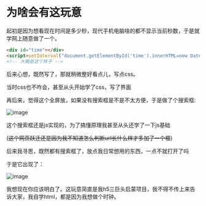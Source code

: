 # 为啥会有这玩意
起初是因为想看现在时间是多少秒，现代手机电脑啥的都不显示当前秒数，于是就学网上随意做了一个。

```html
<div id="time"></div>
<script>setInterval("document.getElementById('time').innerHTML=new Date().toLocaleString();", 1000);</script>
<!-- 大概是这个样子 -->
```

后来心想，既然写了，那就稍微整好看点儿，写点css。

当时css也不咋会，甚至从头开始学了css，写了界面

再后来，觉得这个全屏放，如果没有搜索框是不是不太方便，于是做了个搜索框:

![image](https://github.com/MFn233/LimeTim/assets/103323756/50e3d709-e9a3-4226-bd1d-698de57c3317)

这个搜索框还是js实现的，为了搞懂原理我甚至从头还学了一下js基础

(~~这个网页跃迁还是因为我不知道怎么判断url长什么样才多加了一个框~~)

后来我寻思，既然都有搜索框了，放点我日常想用的东西，一点不就打开了吗

于是它出现了：

![image](https://github.com/MFn233/LimeTim/assets/103323756/8c1e642b-2f3f-465b-a44b-95ddd2492494)

我想现在你应该明白了。这玩意简直是我h5三巨头启蒙项目，我不得不传上来告诉大家，我自学html，都是因为我想做个时钟。
